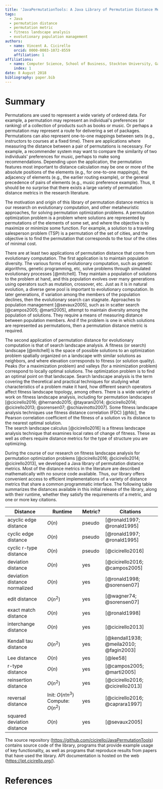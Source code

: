 ```yaml
---
title: 'JavaPermutationTools: A Java Library of Permutation Distance Metrics'
tags:
  - Java
  - permutation distance
  - permutation metric
  - fitness landscape analysis
  - evolutionary population management
authors:
  - name: Vincent A. Cicirello
    orcid: 0000-0003-1072-8559
	affiliation: 1
affiliations:
  - name: Computer Science, School of Business, Stockton University, Galloway, NJ 08205
    index: 1
date: 8 August 2018
bibliography: paper.bib
---
```


# Summary

Permutations are used to represent a wide variety of ordered data.  For example,
a permutation may represent an individual's preferences (or ranking) of a collection
of products such as books or music.  Or perhaps a permutation may represent a route
for delivering a set of packages.  Permutations can also represent one-to-one mappings 
between sets (e.g., instructors to courses at a fixed time).  There are applications 
where measuring the distance between a pair of permutations is necessary.  For example,
a recommender system may want to compare the similarity of two individuals' preferences 
for music, perhaps to make song recommendations.  Depending upon the application, 
the permutation features most important to distance calculation may be one or more of 
the absolute positions of the elements (e.g., for one-to-one mappings), the adjacency 
of elements (e.g., the earlier routing example), or the general precedence of pairs of 
elements (e.g., music preference example).  Thus, it should be no surprise that there
exists a large variety of permutation distance metrics in the research literature.

The motivation and origin of this library of permutation distance metrics is our research 
on evolutionary computation, and other metaheuristic approaches, for solving permutation 
optimization problems.  A permutation optimization problem is a problem where solutions 
are represented by permutations of the elements of some set, and where the objective is to 
maximize or minimize some function.  For example, a solution to a traveling salesperson 
problem (TSP) is a permutation of the set of cities, and the objective is to find the 
permutation that corresponds to the tour of the cities of minimal cost.

There are at least two applications of permutation distance that come from evolutionary 
computation.  The first application is to maintain population diversity.  The various forms 
of evolutionary computation, such as genetic algorithms, genetic programming, etc, solve 
problems through simulated evolutionary processes [@mitchell].  They maintain a population of solutions 
to the problem at hand, and this population evolves over many generations using operators 
such as mutation, crossover, etc.  Just as it is in natural evolution, a diverse gene 
pool is important to evolutionary computation.  In later generations, if variation among 
the members of the population declines, then the evolutionary search can stagnate.  Approaches 
to population management [@sevaux2005], such as in scatter search [@campos2005; @marti2005], 
attempt to maintain diversity among the population of solutions.  They require a means of 
measuring distance between population members.  And if the problem is one in which solutions are 
represented as permutations, then a permutation distance metric is required.

The second application of permutation distance for evolutionary computation is that of search 
landscape analysis.  A fitness (or search) landscape [@mitchell] is the space of possible 
solutions to an optimization problem spatially organized on a landscape with similar solutions 
as neighbors, and where elevation corresponds to fitness (or solution quality).  Peaks (for 
a maximization problem) and valleys (for a minimization problem) correspond to locally optimal 
solutions. The optimization problem is to find an optimal point on that landscape.  Search 
landscape analysis is the term covering the theoretical and practical techniques for studying what
characteristics of a problem make it hard, how different search operators affect fitness landscape 
topology, among others.  There is a wide variety of work on fitness landscape analysis, including 
for permutation landscapes [@cicirello2016; @hernando2015; @tayarani2014; @cicirello2014; @cicirello2013; @sorensen07; @schiavinotto2007].
Some fitness landscape analysis techniques use fitness distance correlation (FDC) [@fdc], the Pearson 
correlation coefficient of the fitness of a solution vs its distance to the nearest optimal solution.  
The search landscape calculus [@cicirello2016] is a fitness landscape analysis technique that examines 
local rates of change of fitness.  These as well as others require distance metrics for the type of 
structure you are optimizing.

During the course of our research on fitness landscape analysis for permutation optimization 
problems [@cicirello2016; @cicirello2014; @cicirello2013], we developed a Java library of permutation
distance metrics.  Most of the distance metrics in the literature are described mathematically with 
no source code available.  Thus, our library offers convenient access to efficient implementations of
a variety of distance metrics that share a common programmatic interface.  The following table
summarizes the distances available in this initial release of the library, along with their runtime, 
whether they satisfy the requirements of a metric, and one or more key citations.

Distance | Runtime | Metric? | Citations
-------- | ------- | ------- | ---------
acyclic edge distance | $O(n)$ | pseudo | [@ronald1997; @ronald1995]
cyclic edge distance | $O(n)$ | pseudo | [@ronald1997; @ronald1995]
cyclic r-type distance | $O(n)$ | pseudo | [@cicirello2016]
deviation distance | $O(n)$ | yes | [@cicirello2016; @campos2005]
deviation distance normalized | $O(n)$ | yes | [@ronald1998; @sorensen07]
edit distance | $O(n^2)$ | yes | [@wagner74; @sorensen07]
exact match distance | $O(n)$ | yes | [@ronald1998]
interchange distance | $O(n)$ | yes | [@cicirello2013]
Kendall tau distance | $O(n^2)$ | yes | [@kendall1938; @meila2010; @fagin2003]
Lee distance | $O(n)$ | yes | [@lee58]
r-type distance | $O(n)$ | yes | [@campos2005; @marti2005]
reinsertion distance | $O(n^2)$ | yes | [@cicirello2016; @cicirello2013]
reversal distance | Init: $O(n!n^3)$ Compute: $O(n^2)$ | yes | [@cicirello2016; @caprara1997]
squared deviation distance | $O(n)$ | yes | [@sevaux2005]

The source repository (https://github.com/cicirello/JavaPermutationTools) 
contains source code of the library, programs that provide example 
usage of key functionality, as well as programs that reproduce results from papers that 
have used the library.  API documentation is hosted on the web (https://jpt.cicirello.org/).

# References
